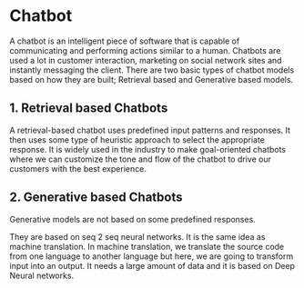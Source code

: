 # Chatbot
A chatbot is an intelligent piece of software that is capable of communicating and performing actions similar to a human. Chatbots are used a lot in customer interaction, marketing on social network sites and instantly messaging the client. There are two basic types of chatbot models based on how they are built; Retrieval based and Generative based models.

## 1. Retrieval based Chatbots
A retrieval-based chatbot uses predefined input patterns and responses. It then uses some type of heuristic approach to select the appropriate response. It is widely used in the industry to make goal-oriented chatbots where we can customize the tone and flow of the chatbot to drive our customers with the best experience.

## 2. Generative based Chatbots
Generative models are not based on some predefined responses.

They are based on seq 2 seq neural networks. It is the same idea as machine translation. In machine translation, we translate the source code from one language to another language but here, we are going to transform input into an output. It needs a large amount of data and it is based on Deep Neural networks.
